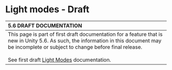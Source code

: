 # Light modes - Draft

|**5.6 DRAFT DOCUMENTATION** |
|:---|
|This page is part of first draft documentation for a feature that is new in Unity 5.6. As such, the information in this document may be incomplete or subject to change before final release. <br/><br/>See first draft [Light Modes](https://docs.google.com/document/d/116JvLXljfbdfllOLlyzVvWmNWpbUwcYKV16blVHuS2E/edit) documentation.|